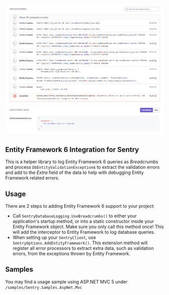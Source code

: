 ﻿![Example in Sentry](ef.PNG)

## Entity Framework 6 Integration for Sentry

This is a helper library to log Entity Framework 6 queries as *Breadcrumb*s and process `DbEntityValidationException`s to extract the validation errors and add to the *Extra* field of the data to help with debugging Entity Framework related errors.

## Usage

There are 2 steps to adding Entity Framework 6 support to your project:

* Call `SentryDatabaseLogging.UseBreadcrumbs()` to either your application's startup method, or into a static constructor inside your Entity Framework object. Make sure you only call this method once! This will add the interceptor to Entity Framework to log database queries.
* When setting up your `SentryClient`, use `SentryOptions.AddEntityFramework()`. This extension method will register all error processors to extract extra data, such as validation errors, from the exceptions thrown by Entity Framework.

## Samples

You may find a usage sample using ASP.NET MVC 5 under `/samples/Sentry.Samples.AspNet.Mvc`
